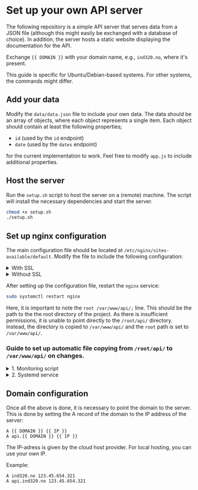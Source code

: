 # Set up your own API server

The following repository is a simple API server that serves data from a JSON file (although this might easily be exchanged with a database of choice). In addition, the server hosts a static website displaying the documentation for the API.

Exchange `{{ DOMAIN }}` with your domain name, e.g., `ind320.no`, where it's present.

This guide is specific for Ubuntu/Debian-based systems. For other systems, the commands might differ.

## Add your data

Modify the `data/data.json` file to include your own data. The data should be an array of objects, where each object represents a single item. Each object should contain at least the following properties;

* `id` (used by the `id` endpoint)
* `date` (used by the `dates` endpoint)

for the current implementation to work. Feel free to modify `app.js` to include additional properties.

## Host the server

Run the `setup.sh` script to host the server on a (remote) machine. The script will install the necessary dependencies and start the server.

```bash
chmod +x setup.sh
./setup.sh
```

## Set up nginx configuration

The main configuration file should be located at `/etc/nginx/sites-available/default`. Modify the file to include the following configuration:

<details>
  <summary>With SSL</summary>

## Set up SSL

Install certbot to acquire an SSL certificate:

```bash
sudo apt install certbot python3-certbot-nginx
sudo certbot --nginx -d {{ DOMAIN }} -d api.{{ DOMAIN }}
```

## Set nginx configuration:

```nginx
# Main domain configuration
server {
  listen 80;
  listen [::]:80;
  server_name {{ DOMAIN }};
  return 301 https://$host$request_uri;
}

server {
  listen 443 ssl;
  listen [::]:443 ssl;
  server_name {{ DOMAIN }};

  root /var/www/api/;
  index index.html;

  ssl_certificate /etc/letsencrypt/live/{{ DOMAIN }}/fullchain.pem;
  ssl_certificate_key /etc/letsencrypt/live/{{ DOMAIN }}/privkey.pem;
  include /etc/letsencrypt/options-ssl-nginx.conf;
  ssl_dhparam /etc/letsencrypt/ssl-dhparams.pem;

  location / {
      try_files $uri $uri/ =404;
  }
}

# API subdomain configuration
server {
  listen 80;
  listen [::]:80;
  server_name api.{{ DOMAIN }};
  return 301 https://$host$request_uri;
}

server {
  listen 443 ssl;
  listen [::]:443 ssl;
  server_name api.{{ DOMAIN }};

  ssl_certificate /etc/letsencrypt/live/api.{{ DOMAIN }}/fullchain.pem;
  ssl_certificate_key /etc/letsencrypt/live/api.{{ DOMAIN }}/privkey.pem;
  include /etc/letsencrypt/options-ssl-nginx.conf;
  ssl_dhparam /etc/letsencrypt/ssl-dhparams.pem;

  location / {
      proxy_pass http://localhost:3000;
      proxy_http_version 1.1;
      proxy_set_header Upgrade $http_upgrade;
      proxy_set_header Connection 'upgrade';
      proxy_set_header Host $host;
      proxy_cache_bypass $http_upgrade;
  }
}
```
</details>

<details>
  <summary>Without SSL</summary>

```nginx
# Main domain configuration
server {
  listen 80;
  listen [::]:80;
  server_name ind320.no www.ind320.no;

  root /var/www/api/;
  index index.html;

  location / {
    try_files $uri $uri/ =404;
  }
}

# API subdomain configuration
server {
  listen 80;
  listen [::]:80;
  server_name api.ind320.no;

  location / {
    proxy_pass http://localhost:3000;
    proxy_http_version 1.1;
    proxy_set_header Upgrade $http_upgrade;
    proxy_set_header Connection 'upgrade';
    proxy_set_header Host $host;
    proxy_cache_bypass $http_upgrade;
  }
}
```
</details>

After setting up the configuration file, restart the `nginx` service:

```bash
sudo systemctl restart nginx
```

Here, it is important to note the `root /var/www/api/;` line. This should be the path to the the root directory of the project. As there is insufficient permissions, it is unable to point directly to the `/root/api/` directory. Instead, the directory is copied to `/var/www/api/` and the `root` path is set to `/var/www/api/`.

### Guide to set up automatic file copying from `/root/api/` to `/var/www/api/` on changes.

<details>
  <summary>1. Monitoring script</summary>
  Create the monitoring script:

  `sudo apt-get install inotify-tools`

  `sudo vim /usr/local/bin/monitor-api.sh`

  ```sh
  #!/bin/bash

  inotifywait -m -r -e modify,create,delete /root/api/ |
  while read path action file; do
      echo "The file '$file' appeared in directory '$path' via '$action'"
      cp -r /root/api/ /var/www/
  done
  ```

  `sudo chmod +x /usr/local/bin/monitor-api.sh`
</details>

<details>
  <summary>2. Systemd service</summary>
  Create the systemd service:

  `sudo vim /etc/systemd/system/monitor-api.service`

  ```sh
  [Unit]
  Description=Monitor /root/api/ and copy to /var/www/ on changes
  After=network.target

  [Service]
  ExecStart=/usr/local/bin/monitor-api.sh
  Restart=always

  [Install]
  WantedBy=multi-user.target
  ```

  ```sh
  sudo systemctl daemon-reload
  sudo systemctl enable monitor-api.service
  sudo systemctl start monitor-api.service
  ```
</details>

## Domain configuration

Once all the above is done, it is necessary to point the domain to the server. This is done by setting the A record of the domain to the IP address of the server:

```raw
A {{ DOMAIN }} {{ IP }}
A api.{{ DOMAIN }} {{ IP }}
```

The IP-adress is given by the cloud host provider. For local hosting, you can use your own IP.

Example:

```raw
A ind320.no 123.45.654.321
A api.ind320.no 123.45.654.321
```
